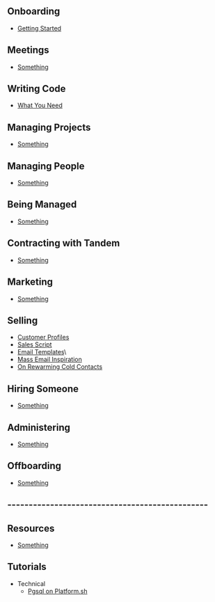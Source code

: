 ## Onboarding

* [Getting Started](README.md)

## Meetings

* [Something](placeholder.md)

## Writing Code

* [What You Need](placeholder.md)

## Managing Projects

* [Something](placeholder.md)

## Managing People

* [Something](placeholder.md)

## Being Managed

* [Something](placeholder.md)

## Contracting with Tandem

* [Something](placeholder.md)

## Marketing

* [Something](placeholder.md)

## Selling

* [Customer Profiles](sales/customer-profiles.md)
* [Sales Script](sales/sales-script.md)
* [Email Templates](sales/email-templates.md)\
* [Mass Email Inspiration](sales/mass-email-inspiration.md)
* [On Rewarming Cold Contacts](sales/rewarming-old-contacts.md)

## Hiring Someone

* [Something](placeholder.md)

## Administering

* [Something](placeholder.md)

## Offboarding

* [Something](placeholder.md)

## -----------------------------------------------

## Resources

* [Something](placeholder.md)

## Tutorials

* Technical
  * [Pgsql on Platform.sh](tutorials/postgres-platform.md)
